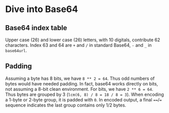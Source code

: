 Dive into Base64
================

Base64 index table
------------------

Upper case (26) and lower case (26) letters, with 10 digitals,
contribute 62 characters.
Index 63 and 64 are `+` and `/` in standard Base64,
`-` and `_` in `base64url`.

Padding
-------

Assuming a byte has 8 bits, we have `8 ** 2 = 64`.
Thus odd numbers of bytes would have needed padding.
In fact, base64 works directly on bits, not assuming a 8-bit clean environment.
For bits, we have `2 ** 6 = 64`.
Thus bytes are grouped by 3 (`lcm(6, 8) / 8 = 18 / 8 = 3`).
When encoding a 1-byte or 2-byte group, it is padded with `0`.
In encoded output, a final `==`/`=` sequence indicates the last group contains only 1/2 bytes.